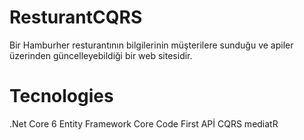 # ResturantCQRS
Bir Hamburher resturantının bilgilerinin müşterilere sunduğu ve apiler üzerinden güncelleyebildiği bir web sitesidir. <br>
# Tecnologies
.Net Core 6
Entity Framework Core
Code First
APİ
CQRS
mediatR

